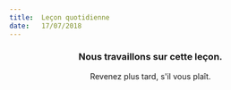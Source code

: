 ```yaml
---
title:  Leçon quotidienne
date:   17/07/2018
---
```


### <center>Nous travaillons sur cette leçon.</center>
<center>Revenez plus tard, s'il vous plaît.</center>